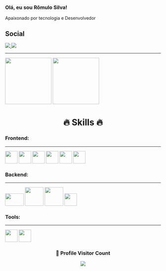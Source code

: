 ### Olá, eu sou Rômulo Silva!

Apaixonado por tecnologia e Desenvolvedor

## Social
<a href="https://www.linkedin.com/in/romulo-silva-4164301a7/" target="_blank">
  <img src="https://img.shields.io/badge/LinkedIn-0077B5?style=for-the-badge&logo=linkedin&logoColor=white" />
</a>
<a href="https://www.instagram.com/rrod.silva/" target="_blank">
  <img src="https://img.shields.io/badge/Instagram-E4405F?style=for-the-badge&logo=instagram&logoColor=white" />
</a>

---

<div>
<img height="150em" src="https://github-readme-stats.vercel.app/api?username=rromulo&show_icons=true&theme=github_dark&include_all_commits=true&count_private=true"/>
<img height="150em" src="https://github-readme-stats.vercel.app/api/top-langs/?username=rromulo&layout=compact&langs_count=7&theme=github_dark"/>
</div>

<div align=center>
  <h1><b>🔥 Skills 🔥</b></h1>
</div>


<h3 size="4"> Frontend: </h3>

---
<div>
  <img src="https://cdn.jsdelivr.net/gh/devicons/devicon/icons/javascript/javascript-original.svg" width="40" height="40" />
  <img width="40" height="40" src="https://cdn.jsdelivr.net/gh/devicons/devicon/icons/css3/css3-original.svg" />
  <img width="40" height="40" src="https://cdn.jsdelivr.net/gh/devicons/devicon/icons/html5/html5-original.svg" />
  <img width="40" height"40" src="https://cdn.jsdelivr.net/gh/devicons/devicon/icons/react/react-original.svg" />
  <img width="40" height="40" src="https://cdn.jsdelivr.net/gh/devicons/devicon/icons/redux/redux-original.svg" />
  <img width="40" height="40" src="https://cdn.jsdelivr.net/gh/devicons/devicon/icons/typescript/typescript-original.svg" />
</div>

<h3>Backend:</h3>

---

<div>
  <img width="60" height="40" src="https://cdn.jsdelivr.net/gh/devicons/devicon/icons/nodejs/nodejs-original.svg" />
  <img width="60" height="60" src="https://cdn.jsdelivr.net/gh/devicons/devicon/icons/express/express-original-wordmark.svg" />
  <img width="60" height="60" src="https://cdn.jsdelivr.net/gh/devicons/devicon/icons/mysql/mysql-original-wordmark.svg" />
  <img width="40" height="40" src="https://cdn.jsdelivr.net/gh/devicons/devicon/icons/sequelize/sequelize-original.svg" />
</div>

<h3 size="4">Tools:</h3>

---

<div>
  <img width="40" height="40" src="https://cdn.jsdelivr.net/gh/devicons/devicon/icons/git/git-original.svg" />
  <img width="40" height="40" src="https://cdn.jsdelivr.net/gh/devicons/devicon/icons/docker/docker-original-wordmark.svg" />
</div<


---
  



<div align=center>
  <h3><b>📍 Profile Visitor Count</b></h3>
</div>
<p align="center" >   
  <img src="https://profile-counter.glitch.me/rromulo/count.svg" />  
</p>
